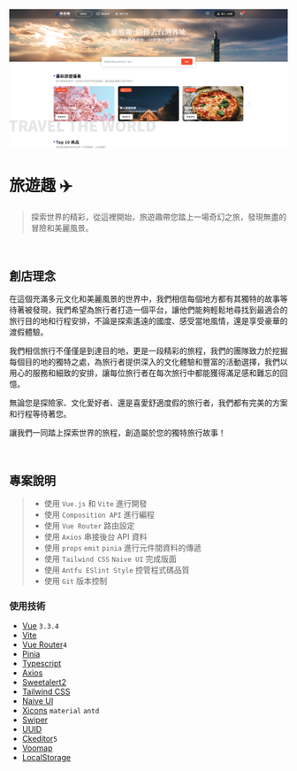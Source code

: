 <img width="1423" alt="首頁" src="./.screenshots/1.home.png">

# **旅遊趣 ✈️**
> 探索世界的精彩，從這裡開始，旅遊趣帶您踏上一場奇幻之旅，發現無盡的冒險和美麗風景。



<br>

## **創店理念**
在這個充滿多元文化和美麗風景的世界中，我們相信每個地方都有其獨特的故事等待著被發現，我們希望為旅行者打造一個平台，讓他們能夠輕鬆地尋找到最適合的旅行目的地和行程安排，不論是探索遙遠的國度、感受當地風情，還是享受豪華的渡假體驗。

我們相信旅行不僅僅是到達目的地，更是一段精彩的旅程，我們的團隊致力於挖掘每個目的地的獨特之處，為旅行者提供深入的文化體驗和豐富的活動選擇，我們以用心的服務和細致的安排，讓每位旅行者在每次旅行中都能獲得滿足感和難忘的回憶。

無論您是探險家、文化愛好者、還是喜愛舒適度假的旅行者，我們都有完美的方案和行程等待著您。

讓我們一同踏上探索世界的旅程，創造屬於您的獨特旅行故事！

<br>

## **專案說明**
> * 使用 `Vue.js` 和 `Vite` 進行開發
> * 使用 `Composition API` 進行編程
> * 使用 `Vue Router` 路由設定
> * 使用 `Axios` 串接後台 API 資料
> * 使用 `props` `emit` `pinia` 進行元件間資料的傳遞
> * 使用 `Tailwind CSS` `Naive UI` 完成版面
> * 使用 `Antfu ESlint Style` 控管程式碼品質
> * 使用 `Git` 版本控制

### **使用技術**
* [Vue](https://vuejs.org/) `3.3.4` 
* [Vite](https://vitejs.dev/)
* [Vue Router](https://router.vuejs.org/zh/)`4`
* [Pinia](https://pinia.vuejs.org/)
* [Typescript](https://www.typescriptlang.org/)
* [Axios](https://axios-http.com/)
* [Sweetalert2](https://sweetalert2.github.io/#icons)
* [Tailwind CSS](https://tailwindcss.com/)
* [Naive UI](https://www.naiveui.com/zh-CN/dark)
* [Xicons](https://www.xicons.org/#/) `material` `antd`
* [Swiper](https://swiperjs.com/)
* [UUID](https://github.com/uuidjs/uuid)
* [Ckeditor](https://ckeditor.com/ckeditor-5/)`5`
* [Voomap](https://voomap.vercel.app/)
* [LocalStorage](https://developer.mozilla.org/zh-TW/docs/Web/API/Window/localStorage)




